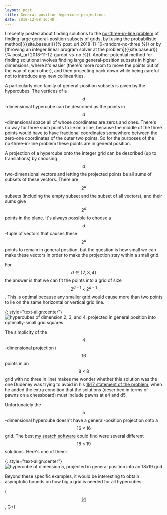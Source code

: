 ```yaml
---
layout: post
title: General-position hypercube projections
date: 2018-12-08 16:40
---
```

I recently posted about finding solutions to the [no-three-in-line problem](https://en.wikipedia.org/wiki/No-three-in-line_problem) of finding large general-position subsets of grids, by [using the probabilistic method]({{site.baseurl}}{% post_url 2018-11-10-random-no-three %}) or by [throwing an integer linear program solver at the problem]({{site.baseurl}}{% post_url 2018-11-12-gurobi-vs-no %}). Another potential method for finding solutions involves finding large general-position subsets in higher dimensions, where it's easier (there's more room to move the points out of the way of each other), and then projecting back down while being careful not to introduce any new collinearities.

A particularly nice family of general-position subsets is given by the hypercubes. The vertices of a $$d$$-dimensional hypercube can be described as the points in $$d$$-dimensional space all of whose coordinates are zeros and ones. There's no way for three such points to lie on a line, because the middle of the three points would have to have fractional coordinates somewhere between the zero-one coordinates of the outer two points. So for the purposes of the no-three-in-line problem these points are in general position.

A projection of a hypercube onto the integer grid can be described (up to translations) by choosing $$d$$ two-dimensional vectors and letting the projected points be all sums of subsets of these vectors. There are $$2^d$$ subsets (including the empty subset and the subset of all vectors), and their sums give $$2^d$$ points in the plane. It's always possible to choose a $$d$$-tuple of vectors that causes these $$2^d$$ points to remain in general position, but the question is how small we can make these vectors in order to make the projection stay within a small grid.

For $$d\in\{2,3,4\}$$ the answer is that we can fit the points into a grid of size $$2^{d-1}\times 2^{d-1}$$. This is optimal because any smaller grid would cause more than two points to lie on the same horizontal or vertical grid line.

{: style="text-align:center"}
![hypercubes of dimension 2, 3, and 4, projected in general position into optimally-small grid squares]({{site.baseurl}}/assets/2018/gen-pos-cubes.svg)

The simplicity of the $$4$$-dimensional projection ($$16$$ points in an $$8\times 8$$ grid with no three in line) makes me wonder whether this solution was the one Dudeney was trying to avoid in his [1917 statement of the problem](https://archive.org/stream/amusementsinmath00dude#page/94/mode/2up), when he added the extra condition that the solutions (described in terms of pawns on a chessboard) must include pawns at e4 and d5.

Unfortunately the $$5$$-dimensional hypercube doesn't have a general-position projection onto a $$16\times 16$$ grid. The best [my search software]({{site.baseurl}}/assets/2018/projcube.py) could find were several different $$18\times 19$$ solutions. Here's one of them:

{: style="text-align:center"}
![hypercube of dimension 5, projected in general position into an 18x19 grid]({{site.baseurl}}/assets/2018/5cube-18x19.svg)

Beyond these specific examples, it would be interesting to obtain asymptotic bounds on how big a grid is needed for all hypercubes.

([$$\mathbb{M}$$](https://mathstodon.xyz/@11011110/101208363611245952), [G+](https://plus.google.com/100003628603413742554/posts/iADVC9CsL1b))
